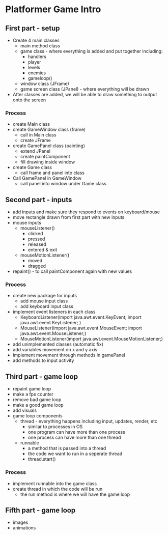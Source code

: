 # Platformer Game Intro

## First part - setup

- Create 4 main classes
  - main method class
  - game class - where everything is added and put together including:
    - handlers
    - player
    - levels
    - enemies
    - gameloop()
  - window class (JFrame)
  - game screen class (JPanel) - where everything will be drawn
- After classes are added, we will be able to draw something to output onto the screen

### Process

- create Main class
- create GameWindow class (frame)
  - call in Main class
  - create JFrame
- create GamePanel class (painting)
  - extend JPanel
  - create paintComponent
  - fill drawing inside window
- create Game class
  - call frame and panel into class
- Call GamePanel in GameWindow
  - call panel into window under Game class

## Second part - inputs

- add inputs and make sure they respond to events on keyboard/mouse
- move rectangle drawn from first part with new inputs
- mouse inputs
  - mouseListener()
    - clicked
    - pressed
    - released
    - entered & exit
  - mouseMotionListener()
    - moved
    - dragged
- repaint() - to call paintComponent again with new values

### Process

- create new package for inputs
  - add mouse input class
  - add keyboard input class
- implement event listeners in each class
  - KeyboardListener(import java.awt.event.KeyEvent;
    import java.awt.event.KeyListener; )
  - MouseListener(import java.awt.event.MouseEvent; import java.awt.event.MouseListener;)
  - MouseMotionListener(import java.awt.event.MouseMotionListener;)
- add unimplemented classes (automatic fix)
- add variables movement on x and y axis
- implement movement through methods in gamePanel
- add methods to input activity

## Third part - game loop

- repaint game loop
- make a fps counter
- remove bad game loop
- make a good game loop
- add visuals
- game loop components
  - thread - everything happens including input, updates, render, etc
    - similar to processes in OS
    - one program can have more than one process
    - one process can have more than one thread
  - runnable
    - a method that is passed into a thread
    - the code we want to run in a seperate thread
    - thread.start()

### Process

- implement runnable into the game class
- create thread in which the code will be run
  - the run method is where we will have the game loop

## Fifth part - game loop

- images
- animations
